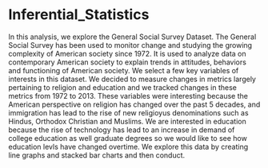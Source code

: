 # Inferential_Statistics
In this analysis, we explore the General Social Survey Dataset. The General Social Survey has been used to monitor change and studying the growing complexity of American society since 1972. It is used to analyze data on contemporary American society to explain trends in attitudes, behaviors and functioning of American society. We select a few key variables of interests in this dataset. We decided to measure changes in metrics largely pertaining to religion and education and we tracked changes in these metrics from 1972 to 2013. These variables were interesting because the American perspective on religion has changed over the past 5 decades, and immigration has lead to the rise of new religioyus denominations such as Hindus, Orthodox Christian and Muslims. We are interested in education because the rise of technology has lead to an increase in demand of college education as well graduate degrees so we would like to see how education levls have changed overtime. We explore this data by creating line graphs and stacked bar charts and then conduct. 
